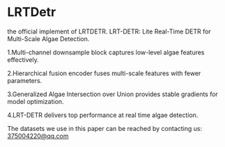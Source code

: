 # LRTDetr
the official implement of LRTDETR. LRT-DETR: Lite Real-Time DETR for Multi-Scale Algae Detection.

1.Multi-channel downsample block captures low-level algae features effectively.

2.Hierarchical fusion encoder fuses multi-scale features with fewer parameters.

3.Generalized Algae Intersection over Union provides stable gradients for model optimization.

4.LRT-DETR delivers top performance at real time algae detection.

The datasets we use in this paper can be reached by contacting us: 375004220@qq.com

